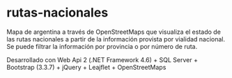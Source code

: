 # rutas-nacionales
Mapa de argentina a través de OpenStreetMaps que visualiza el estado de las rutas nacionales a partir de la información provista por vialidad nacional. Se puede filtrar la información por provincia o por número de ruta.

Desarrollado con Web Api 2 (.NET Framework 4.6) + SQL Server + Bootstrap (3.3.7) + jQuery + Leajflet + OpenStreetMaps
